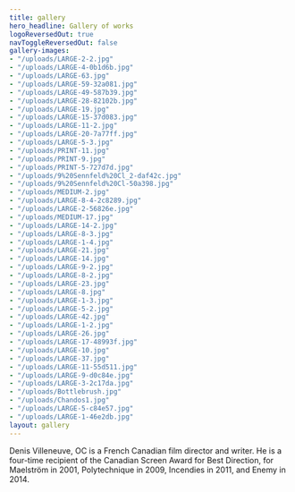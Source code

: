 ```yaml
---
title: gallery
hero_headline: Gallery of works
logoReversedOut: true
navToggleReversedOut: false
gallery-images:
- "/uploads/LARGE-2-2.jpg"
- "/uploads/LARGE-4-0b1d6b.jpg"
- "/uploads/LARGE-63.jpg"
- "/uploads/LARGE-59-32a081.jpg"
- "/uploads/LARGE-49-587b39.jpg"
- "/uploads/LARGE-28-82102b.jpg"
- "/uploads/LARGE-19.jpg"
- "/uploads/LARGE-15-37d083.jpg"
- "/uploads/LARGE-11-2.jpg"
- "/uploads/LARGE-20-7a77ff.jpg"
- "/uploads/LARGE-5-3.jpg"
- "/uploads/PRINT-11.jpg"
- "/uploads/PRINT-9.jpg"
- "/uploads/PRINT-5-727d7d.jpg"
- "/uploads/9%20Sennfeld%20Cl_2-daf42c.jpg"
- "/uploads/9%20Sennfeld%20Cl-50a398.jpg"
- "/uploads/MEDIUM-2.jpg"
- "/uploads/LARGE-8-4-2c8289.jpg"
- "/uploads/LARGE-2-56826e.jpg"
- "/uploads/MEDIUM-17.jpg"
- "/uploads/LARGE-14-2.jpg"
- "/uploads/LARGE-8-3.jpg"
- "/uploads/LARGE-1-4.jpg"
- "/uploads/LARGE-21.jpg"
- "/uploads/LARGE-14.jpg"
- "/uploads/LARGE-9-2.jpg"
- "/uploads/LARGE-8-2.jpg"
- "/uploads/LARGE-23.jpg"
- "/uploads/LARGE-8.jpg"
- "/uploads/LARGE-1-3.jpg"
- "/uploads/LARGE-5-2.jpg"
- "/uploads/LARGE-42.jpg"
- "/uploads/LARGE-1-2.jpg"
- "/uploads/LARGE-26.jpg"
- "/uploads/LARGE-17-48993f.jpg"
- "/uploads/LARGE-10.jpg"
- "/uploads/LARGE-37.jpg"
- "/uploads/LARGE-11-55d511.jpg"
- "/uploads/LARGE-9-d0c84e.jpg"
- "/uploads/LARGE-3-2c17da.jpg"
- "/uploads/Bottlebrush.jpg"
- "/uploads/Chandos1.jpg"
- "/uploads/LARGE-5-c84e57.jpg"
- "/uploads/LARGE-1-46e2db.jpg"
layout: gallery
---
```


Denis Villeneuve, OC is a French Canadian film director and writer. He is a four-time recipient of the Canadian Screen Award for Best Direction, for Maelström in 2001, Polytechnique in 2009, Incendies in 2011, and Enemy in 2014.
